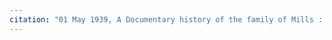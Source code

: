 ```yaml
---
citation: "01 May 1939, A Documentary history of the family of Mills : descended from George Mills of Hempstead and Jamaica (ancestry.com. North America, Family Histories, 1500-2000 [database on-line]. Provo, UT, USA: Ancestry.com Operations, Inc., 2016.), p65."
---
```

